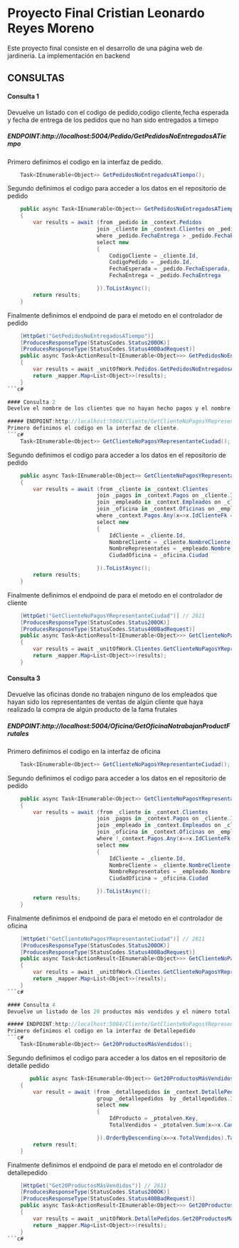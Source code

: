 # Proyecto Final Cristian Leonardo Reyes Moreno

Este proyecto final consiste en el desarrollo de una página web de jardinería. La implementación en backend

## CONSULTAS 

#### Consulta 1
Devuelve un listado con el codigo de pedido,codigo cliente,fecha esperada y fecha de entrega de los pedidos que no han sido entregados a timepo

##### ENDPOINT:http://localhost:5004/Pedido/GetPedidosNoEntregadosATiempo
Primero definimos el codigo en la interfaz de pedido.
```c#
    Task<IEnumerable<Object>> GetPedidosNoEntregadosATiempo();
```
Segundo definimos el codigo para acceder a los datos en el repositorio de pedido
```c#
    public async Task<IEnumerable<Object>> GetPedidosNoEntregadosATiempo()
    {
        var results = await (from _pedido in _context.Pedidos
                            join _cliente in _context.Clientes on _pedido.IdClienteFk equals _cliente.Id
                            where _pedido.FechaEntrega > _pedido.FechaEsperada
                            select new 
                            {
                                CodigoCliente = _cliente.Id,
                                CodigoPedido = _pedido.Id,
                                FechaEsperada = _pedido.FechaEsperada,
                                FechaEntrega = _pedido.FechaEntrega

                            }).ToListAsync();
        return results;
    }
```
Finalmente definimos el endpoind de para el metodo en el controlador de pedido
```c#
    [HttpGet("GetPedidosNoEntregadosATiempo")]
    [ProducesResponseType(StatusCodes.Status200OK)]
    [ProducesResponseType(StatusCodes.Status400BadRequest)]
    public async Task<ActionResult<IEnumerable<Object>>> GetPedidosNoEntregadosATiempo()
    {
        var results = await _unitOfWork.Pedidos.GetPedidosNoEntregadosATiempo();
        return _mapper.Map<List<Object>>(results);
    }
```c#

#### Consulta 2
Develve el nombre de los clientes que no hayan hecho pagos y el nombre de sus representantes junto con la ciudad de la oficna a la que pertenece el representante.

##### ENDPOINT:http://localhost:5004/Cliente/GetClienteNoPagosYRepresentanteCiudad
Primero definimos el codigo en la interfaz de cliente.
```c#
    Task<IEnumerable<Object>> GetClienteNoPagosYRepresentanteCiudad();
```
Segundo definimos el codigo para acceder a los datos en el repositorio de pedido
```c#
    public async Task<IEnumerable<Object>> GetClienteNoPagosYRepresentanteCiudad()
    {
        var results = await (from _cliente in _context.Clientes
                            join _pagos in _context.Pagos on _cliente.Id equals _pagos.IdClienteFk
                            join _empleado in _context.Empleados on _cliente.IdEmpleadoRepresentanteVentasFk equals _empleado.Id
                            join _oficina in _context.Oficinas on _empleado.IdOficinaFk equals _oficina.Id
                            where _context.Pagos.Any(x=>x.IdClienteFk == _cliente.Id)
                            select new 
                            {
                                IdCliente = _cliente.Id,
                                NombreCliente = _cliente.NombreCliente,
                                NombreRepresentates = _empleado.Nombre,
                                CiudadOficina = _oficina.Ciudad

                            }).ToListAsync();
        return results;
    }
```
Finalmente definimos el endpoind de para el metodo en el controlador de cliente
```c#
    [HttpGet("GetClienteNoPagosYRepresentanteCiudad")] // 2611
    [ProducesResponseType(StatusCodes.Status200OK)]
    [ProducesResponseType(StatusCodes.Status400BadRequest)]
    public async Task<ActionResult<IEnumerable<Object>>> GetClienteNoPagosYRepresentanteCiudad()
    {
        var results = await _unitOfWork.Clientes.GetClienteNoPagosYRepresentanteCiudad();
        return _mapper.Map<List<Object>>(results);
    }
```

#### Consulta 3
Devuelve las oficinas donde no trabajen ninguno de los empleados que hayan sido los representantes de ventas de algún cliente que haya realizado la compra de algún producto de la fama frutales

##### ENDPOINT:http://localhost:5004/Oficina/GetOficinaNotrabajanProductFrutales
Primero definimos el codigo en la interfaz de oficina
```c#
    Task<IEnumerable<Object>> GetClienteNoPagosYRepresentanteCiudad();
```
Segundo definimos el codigo para acceder a los datos en el repositorio de pedido
```c#
    public async Task<IEnumerable<Object>> GetClienteNoPagosYRepresentanteCiudad()
    {
        var results = await (from _cliente in _context.Clientes
                            join _pagos in _context.Pagos on _cliente.Id equals _pagos.IdClienteFk
                            join _empleado in _context.Empleados on _cliente.IdEmpleadoRepresentanteVentasFk equals _empleado.Id
                            join _oficina in _context.Oficinas on _empleado.IdOficinaFk equals _oficina.Id
                            where !_context.Pagos.Any(x=>x.IdClienteFk == _cliente.Id)
                            select new 
                            {
                                IdCliente = _cliente.Id,
                                NombreCliente = _cliente.NombreCliente,
                                NombreRepresentates = _empleado.Nombre,
                                CiudadOficina = _oficina.Ciudad

                            }).ToListAsync();
        return results;
    }
```
Finalmente definimos el endpoind de para el metodo en el controlador de oficina
```c#
    [HttpGet("GetClienteNoPagosYRepresentanteCiudad")] // 2611
    [ProducesResponseType(StatusCodes.Status200OK)]
    [ProducesResponseType(StatusCodes.Status400BadRequest)]
    public async Task<ActionResult<IEnumerable<Object>>> GetClienteNoPagosYRepresentanteCiudad()
    {
        var results = await _unitOfWork.Clientes.GetClienteNoPagosYRepresentanteCiudad();
        return _mapper.Map<List<Object>>(results);
    }
```c#

#### Consulta 4
Devuelve un listado de los 20 productos más vendidos y el número total de las unidades

##### ENDPOINT:http://localhost:5004/Cliente/GetClienteNoPagosYRepresentanteCiudad
Primero definimos el codigo en la interfaz de Detallepedido
```c#
    Task<IEnumerable<Object>> Get20ProductosMásVendidos();
```
Segundo definimos el codigo para acceder a los datos en el repositorio de detalle pedido
```c#
       public async Task<IEnumerable<Object>> Get20ProductosMásVendidos()
    {
        var result = await (from _detallepedidos in _context.DetallePedidos
                            group _detallepedidos  by _detallepedidos.IdProductoFk into _ptotalven
                            select new
                            {
                                IdProducto = _ptotalven.Key,
                                TotalVendidos = _ptotalven.Sum(x=>x.Cantidad)

                            }).OrderByDescending(x=>x.TotalVendidos).Take(20).ToListAsync();
        return result;
    }
```
Finalmente definimos el endpoind de para el metodo en el controlador de detallepedido
```c#
    [HttpGet("Get20ProductosMásVendidos")] // 2611
    [ProducesResponseType(StatusCodes.Status200OK)]
    [ProducesResponseType(StatusCodes.Status400BadRequest)]
    public async Task<ActionResult<IEnumerable<Object>>> Get20ProductosMásVendidos()
    {
        var results = await _unitOfWork.DetallePedidos.Get20ProductosMásVendidos();
        return _mapper.Map<List<Object>>(results);
    }
```c#



